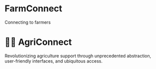 # FarmConnect
Connecting to farmers

# 👨‍🌾 AgriConnect

Revolutionizing agriculture support through unprecedented abstraction, user-friendly interfaces, and ubiquitous access.


